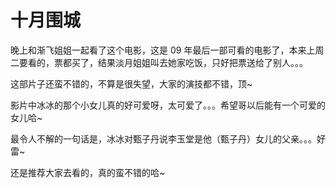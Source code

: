 # 十月围城

晚上和渐飞姐姐一起看了这个电影，这是 09 年最后一部可看的电影了，本来上周二要看的，票都买了，结果淡月姐姐叫去她家吃饭，只好把票送给了别人。。。

这部片子还蛮不错的，不算是很失望，大家的演技都不错，顶~

影片中冰冰的那个小女儿真的好可爱呀，太可爱了。。。希望哥以后能有一个可爱的女儿哈~

最令人不解的一句话是，冰冰对甄子丹说李玉堂是他（甄子丹）女儿的父亲。。。好雷~

还是推荐大家去看的，真的蛮不错的哈~
